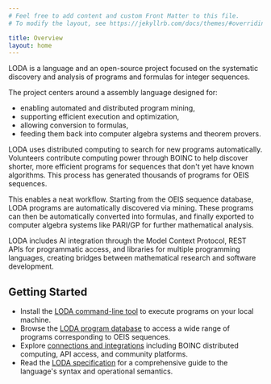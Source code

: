```yaml
---
# Feel free to add content and custom Front Matter to this file.
# To modify the layout, see https://jekyllrb.com/docs/themes/#overriding-theme-defaults

title: Overview
layout: home
---
```


LODA is a language and an open-source project focused on the systematic discovery and analysis of programs and formulas for integer sequences.

The project centers around a assembly language designed for:
* enabling automated and distributed program mining,
* supporting efficient execution and optimization,
* allowing conversion to formulas,
* feeding them back into computer algebra systems and theorem provers.

LODA uses distributed computing to search for new programs automatically. Volunteers contribute computing power through BOINC to help discover shorter, more efficient programs for sequences that don't yet have known algorithms. This process has generated thousands of programs for OEIS sequences.

This enables a neat workflow. Starting from the OEIS sequence database, LODA programs are automatically discovered via mining. These programs can then be automatically converted into formulas, and finally exported to computer algebra systems like PARI/GP for further mathematical analysis.

LODA includes AI integration through the Model Context Protocol, REST APIs for programmatic access, and libraries for multiple programming languages, creating bridges between mathematical research and software development.

## Getting Started

- Install the [LODA command-line tool](/install) to execute programs on your local machine.
- Browse the [LODA program database](/programs) to access a wide range of programs corresponding to OEIS sequences.
- Explore [connections and integrations](/connect) including BOINC distributed computing, API access, and community platforms.
- Read the [LODA specification](/spec) for a comprehensive guide to the language's syntax and operational semantics.
